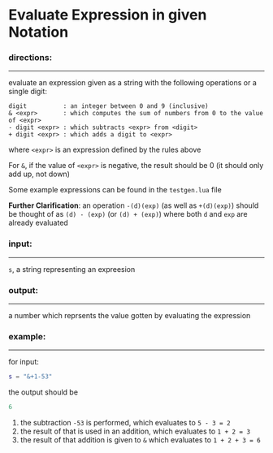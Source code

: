 # Evaluate Expression in given Notation

### directions: 
___

evaluate an expression given as a string with the following operations or a single digit:

```
digit          : an integer between 0 and 9 (inclusive)
& <expr>       : which computes the sum of numbers from 0 to the value of <expr>
- digit <expr> : which subtracts <expr> from <digit>
+ digit <expr> : which adds a digit to <expr>
```

where `<expr>` is an expression defined by the rules above

For `&`, if the value of `<expr>` is negative, the result should be 0 (it should only add up, not down)

Some example expressions can be found in the `testgen.lua` file

**Further Clarification**: an operation `-(d)(exp)` (as well as `+(d)(exp)`) should be thought of as `(d) - (exp)` (or `(d) + (exp)`) where both `d` and `exp` are already evaluated

### input:
___

`s`, a string representing an expreesion

### output:
___

a number which reprsents the value gotten by evaluating the expression

### example:
___

for input:
```lua
s = "&+1-53"
```
the output should be 
```lua
6
```
1. the subtraction `-53` is performed, which evaluates to `5 - 3 = 2`
2. the result of that is used in an addition, which evaluates to `1 + 2 = 3`
3. the result of that addition is given to `&` which evaluates to `1 + 2 + 3 = 6`

